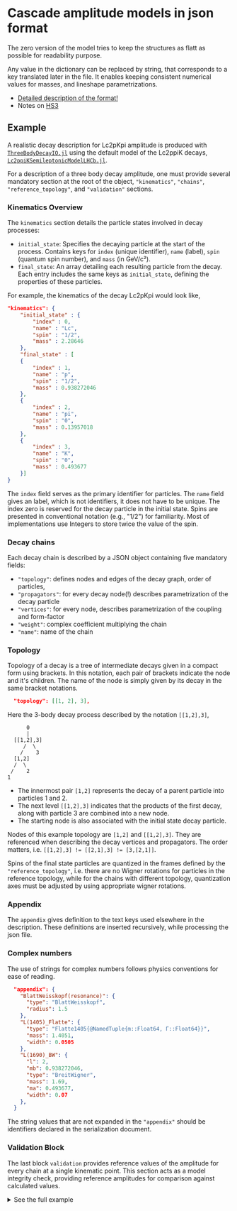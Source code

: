 # Cascade amplitude models in json format

The zero version of the model tries to keep the structures as flatt as possible for readability purpose.

Any value in the dictionary can be replaced by string, that corresponds to a key translated later in the file.
It enables keeping consistent numerical values for masses, and lineshape parametrizations.

- [Detailed description of the format!](description.md)
- Notes on [HS3](HS3.md)

## Example

A realistic decay description for Lc2pKpi amplitude is produced with [`ThreeBodyDecayIO.jl`](https://github.com/mmikhasenko/ThreeBodyDecaysIO.jl) using the default model of the Lc2ppiK decays,
[`Lc2ppiKSemileptonicModelLHCb.jl`](https://github.com/mmikhasenko/Lc2ppiKSemileptonicModelLHCb.jl).

For a description of a three body decay amplitude, one must provide several mandatory section at the root of the object,
`"kinematics"`, `"chains"`, `"reference_topology"`, and `"validation"` sections.

### Kinematics Overview

The `kinematics` section details the particle states involved in decay processes:

- `initial_state`: Specifies the decaying particle at the start of the process. Contains keys for `index` (unique identifier), `name` (label), `spin` (quantum spin number), and `mass` (in GeV/c²).
- `final_state`: An array detailing each resulting particle from the decay. Each entry includes the same keys as `initial_state`, defining the properties of these particles.

For example, the kinematics of the decay Lc2pKpi would look like,

```json
"kinematics": {
    "initial_state" : {
        "index" : 0,
        "name" : "Lc",
        "spin" : "1/2",
        "mass" : 2.28646
    },
    "final_state" : [
    {
        "index" : 1,
        "name" : "p",
        "spin" : "1/2",
        "mass" : 0.938272046
    },
    {
        "index" : 2,
        "name" : "pi",
        "spin" : "0",
        "mass" : 0.13957018
    },
    {
        "index" : 3,
        "name" : "K",
        "spin" : "0",
        "mass" : 0.493677
    }]
}
```

The `index` field serves as the primary identifier for particles.
The `name` field gives an label, which is not identifiers, it does not have to be unique.
The index zero is reserved for the decay particle in the initial state.
Spins are presented in conventional notation (e.g., "1/2") for familiarity. Most of implementations use Integers to store twice the value of the spin.

### Decay chains

Each decay chain is described by a JSON object containing five mandatory fields:

- `"topology"`: defines nodes and edges of the decay graph, order of particles,
- `"propagators"`: for every decay node(!) describes parametrization of the decay particle
- `"vertices"`: for every node, describes parametrization of the coupling and form-factor
- `"weight"`: complex coefficient multiplying the chain
- `"name"`: name of the chain

### Topology

Topology of a decay is a tree of intermediate decays given in a compact form using brackets.
In this notation, each pair of brackets indicate the node and it's children.
The name of the node is simply given by its decay in the same bracket notations.

```json
  "topology": [[1, 2], 3],
```

Here the 3-body decay process described by the notation `[[1,2],3]`,

```
      0
      |
  [[1,2],3]
     /  \
    /    3
  [1,2]
  /  \
 /    2
1
```

- The innermost pair `[1,2]` represents the decay of a parent particle into particles 1 and 2.
- The next level `[[1,2],3]` indicates that the products of the first decay, along with particle 3 are combined into a new node.
- The starting node is also associated with the initial state decay particle.

Nodes of this example topology are `[1,2]` and `[[1,2],3]`.
They are referenced when describing the decay vertices and propagators.
The order matters, i.e. `[[1,2],3] != [[2,1],3] != [3,[2,1]]`.

Spins of the final state particles are quantized in the frames defined by the `"reference_topology"`,
i.e. there are no Wigner rotations for particles in the reference topology, while for the chains with different topology,
quantization axes must be adjusted by using appropriate wigner rotations.

### Appendix

The `appendix` gives definition to the text keys used elsewhere in the description. These definitions are inserted recursively, while processing the json file.

### Complex numbers

The use of strings for complex numbers follows physics conventions for ease of reading.

```json
  "appendix": {
    "BlattWeisskopf(resonance)": {
      "type": "BlattWeisskopf",
      "radius": 1.5
    },
    "L(1405)_Flatte": {
      "type": "Flatte1405{@NamedTuple{m::Float64, Γ::Float64}}",
      "mass": 1.4051,
      "width": 0.0505
    },
    "L(1690)_BW": {
      "l": 2,
      "mb": 0.938272046,
      "type": "BreitWigner",
      "mass": 1.69,
      "ma": 0.493677,
      "width": 0.07
    },
  }
```

The string values that are not expanded in the `"appendix"` should be identifiers declared in the serialization document.

### Validation Block

The last block `validation` provides reference values of the amplitude for every chain at a single kinematic point.
This section acts as a model integrity check, providing reference amplitudes for comparison against calculated values.

<details>
  <summary>See the full example</summary>

```json
{{< include ../models/lc2ppik-lhcb-2683025.json >}}
```

</details>
